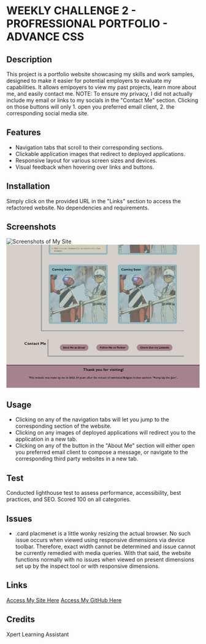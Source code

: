 # WEEKLY CHALLENGE 2 - PROFRESSIONAL PORTFOLIO - ADVANCE CSS

## Description
This project is a portfolio website showcasing my skills and work samples, designed to make it easier for potential employers to evaluate my capabilities. It allows emlpoyers to view my past projects, learn more about me, and easily contact me. NOTE: To ensure my privacy, I did not actually include my email or links to my socials in the "Contact Me" section. Clicking on those buttons will only 1. open you preferred email client, 2. the corresponding social media site.

## Features
- Navigation tabs that scroll to their corresponding sections.
- Clickable application images that redirect to deployed applications.
- Responsive layout for various screen sizes and devices.
- Visual feedback when hovering over links and buttons.

## Installation
Simply click on the provided URL in the "Links" section to access the refactored website.
No dependencies and requirements.

## Screenshots
![Screenshots of My Site](Assets/Screenshots/Site-Preview-1.jpg) 
![Screenshots of My Site](Assets/Screenshots/Website-Preview-2.jpg)

## Usage
- Clicking on any of the navigation tabs will let you jump to the corresponding section of the website.
- Clicking on any images of deployed applications will redirect you to the application in a new tab.
- Clicking on any of the button in the "About Me" section will either open you preferred email client to compose a message, or navigate to the corresponding third party websites in a new tab.

## Test
Conducted lighthouse test to assess performance, accessibility, best practices, and SEO. Scored 100 on all categories.

## Issues
- .card placmenet is a little wonky resizing the actual browser. No such issue occurs when viewed using responsive dimensions via device toolbar. Therefore, exact width cannot be determined and issue cannot be currently remedied with media queries. With that said, the website functions normally with no issues when viewed on present dimensions set up by the inspect tool or with responsive dimensions.

## Links
[Access My Site Here]()
[Access My GitHub Here]()

## Credits
Xpert Learning Assistant
